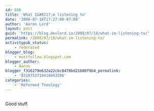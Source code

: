 ```yaml
---
id: 606
title: 'What I&#8217;m listening to'
date: '2008-07-18T17:27:00-07:00'
author: 'Aaron Lord'
layout: post
guid: 'https://blog.devlord.io/2008/07/18/what-im-listening-to/'
permalink: /2008/07/18/what-im-listening-to/
activitypub_status:
    - federated
blogger_blog:
    - mustfollow.blogspot.com
blogger_author:
    - Aaron
blogger_f316279e632a22cbc8478bd21b80f9b4_permalink:
    - '8310753719410043286'
categories:
    - 'Reformed Theology'
---
```


<p class="mobile-photo"><a href="http://bp1.blogger.com/_OZWxOfjIgdA/SIDWFootl1I/AAAAAAAAADg/ZnQ0Qbha_VY/s1600-h/photo-766657.jpg"><img src="http://bp1.blogger.com/_OZWxOfjIgdA/SIDWFootl1I/AAAAAAAAADg/ZnQ0Qbha_VY/s320/photo-766657.jpg" border="0" alt="" /></a></p>Good stuff.<div class="blogger-post-footer"><img width='1' height='1' src='' alt='' /></div>